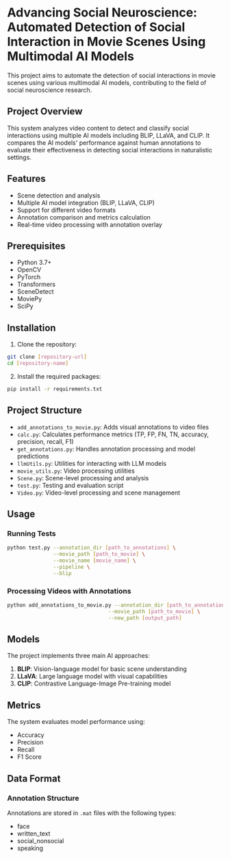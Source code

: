 # Advancing Social Neuroscience: Automated Detection of Social Interaction in Movie Scenes Using Multimodal AI Models

This project aims to automate the detection of social interactions in movie scenes using various multimodal AI models, contributing to the field of social neuroscience research.

## Project Overview

This system analyzes video content to detect and classify social interactions using multiple AI models including BLIP, LLaVA, and CLIP. It compares the AI models' performance against human annotations to evaluate their effectiveness in detecting social interactions in naturalistic settings.

## Features

- Scene detection and analysis
- Multiple AI model integration (BLIP, LLaVA, CLIP)
- Support for different video formats
- Annotation comparison and metrics calculation
- Real-time video processing with annotation overlay

## Prerequisites

- Python 3.7+
- OpenCV
- PyTorch
- Transformers
- SceneDetect
- MoviePy
- SciPy

## Installation

1. Clone the repository:
```bash
git clone [repository-url]
cd [repository-name]
```

2. Install the required packages:
```bash
pip install -r requirements.txt
```

## Project Structure

- `add_annotations_to_movie.py`: Adds visual annotations to video files
- `calc.py`: Calculates performance metrics (TP, FP, FN, TN, accuracy, precision, recall, F1)
- `get_annotations.py`: Handles annotation processing and model predictions
- `llmUtils.py`: Utilities for interacting with LLM models
- `movie_utils.py`: Video processing utilities
- `Scene.py`: Scene-level processing and analysis
- `test.py`: Testing and evaluation script
- `Video.py`: Video-level processing and scene management

## Usage

### Running Tests

```bash
python test.py --annotation_dir [path_to_annotations] \
               --movie_path [path_to_movie] \
               --movie_name [movie_name] \
               --pipeline \
               --blip
```

### Processing Videos with Annotations

```bash
python add_annotations_to_movie.py --annotation_dir [path_to_annotations] \
                                 --movie_path [path_to_movie] \
                                 --new_path [output_path]
```

## Models

The project implements three main AI approaches:
1. **BLIP**: Vision-language model for basic scene understanding
2. **LLaVA**: Large language model with visual capabilities
3. **CLIP**: Contrastive Language-Image Pre-training model

## Metrics

The system evaluates model performance using:
- Accuracy
- Precision
- Recall
- F1 Score

## Data Format

### Annotation Structure
Annotations are stored in `.mat` files with the following types:
- face
- written_text
- social_nonsocial
- speaking

